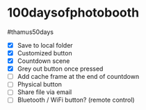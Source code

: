 # 100daysofphotobooth
#thamus50days
* [x] Save to local folder
* [x] Customized button
* [x] Countdown scene
* [x] Grey out button once pressed
* [ ] Add cache frame at the end of countdown
* [ ] Physical button
* [ ] Share file via email
* [ ] Bluetooth / WiFi button? (remote control)
